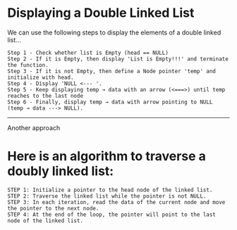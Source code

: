 # Displaying a Double Linked List

We can use the following steps to display the elements of a double linked list...

```
Step 1 - Check whether list is Empty (head == NULL)
Step 2 - If it is Empty, then display 'List is Empty!!!' and terminate the function.
Step 3 - If it is not Empty, then define a Node pointer 'temp' and initialize with head.
Step 4 - Display 'NULL <--- '.
Step 5 - Keep displaying temp → data with an arrow (<===>) until temp reaches to the last node
Step 6 - Finally, display temp → data with arrow pointing to NULL (temp → data ---> NULL).
```

---

Another approach

# Here is an algorithm to traverse a doubly linked list:

```
STEP 1: Initialize a pointer to the head node of the linked list.
STEP 2: Traverse the linked list while the pointer is not NULL.
STEP 3: In each iteration, read the data of the current node and move the pointer to the next node.
STEP 4: At the end of the loop, the pointer will point to the last node of the linked list.
```
